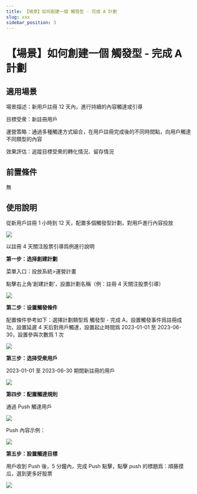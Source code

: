 ```yaml
---
title: 【場景】如何創建一個 觸發型 - 完成 A 計劃
slug: xxx
sidebar_position: 3
---
```



# 【場景】如何創建一個 觸發型 - 完成 A 計劃

## 適用場景

場景描述：新用戶註冊 12 天內，進行持續的內容觸達或引導

目標受衆：新註冊用戶

運營策略：通過多種觸達方式組合，在用戶註冊完成後的不同時間點，向用戶觸達不同類型的內容

效果評估：追蹤目標受衆的轉化情況、留存情況

## 前置條件

無

## 使用說明

從新用戶註冊 1 小時到 12 天，配置多個觸發型計劃，對用戶進行內容投放

<img src="/assets/WjK8bwhcmo42yLxZuJbc4MCTnyc.png"/>

以註冊 4 天關注股票引導爲例進行說明

**第一步：选择創建計劃**

菜單入口：投放系統&gt;運營計畫

點擊右上角‘創建計劃’，設置計劃名稱（例：註冊 4 天關注股票引導）

<img src="/assets/N5R2bVg0GomRm0xYFZ0cQJConic.png"/>

**第二步：设置觸發條件**

配置條件參考如下：選擇計劃類型爲 觸發型 - 完成 A，設置觸發事件爲註冊成功，設置延遲 4 天后對用戶觸達，設置起止時間爲 2023-01-01 至 2023-06-30，設置參與次數爲 1 次

<img src="/assets/FExgbqXF3ougoIxGqHJchmoyn2f.png"/>

**第三步：选择受衆用戶**

2023-01-01 至 2023-06-30 期間新註冊的用戶

<img src="/assets/JYp8bhdghobfwqxPctlcOacUnhd.png"/>

**第四步：配置觸達規則**

通過 Push 觸達用戶

<img src="/assets/PVvYbY20KoGB0zxTsZzcQ42inRh.png"/>

Push 內容示例：

<img src="/assets/Zg3qbOqLboGUxkxucHrcrWFdn1e.png"/>

**第五步：設置觸達目標**

用戶收到 Push 後，5 分鐘內，完成 Push 點擊，點擊 push 的標題爲：順藤摸瓜，選到更多好股票

<img src="/assets/ElC8b0RggoRbhsx70ducHruAnHh.png"/>

